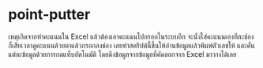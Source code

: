 ﻿# point-putter
เหตุเกิดจากทำคะแนนใน Excel แล้วต้องเอาคะแนนไปกรอกในระบบอีก จะนั่งใส่คะแนนเองทีละช่องก็เสียเวลาดูคะแนนด้วยตาแล้วกรอกลงช่อง เลยทำสคริปต์นี้ขึ้นให้อ่านข้อมูลแล้วพิมพ์ตัวเลขให้ และคั่นแต่ละข้อมูลด้วยการกดแท็บอัตโนมัติ โดยดึงข้อมูลจากข้อมูลที่คัดลอกจาก Excel มาวางได้เลย
